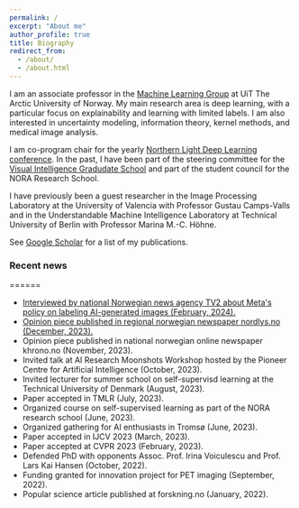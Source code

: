 ```yaml
---
permalink: /
excerpt: "About me"
author_profile: true
title: Biography
redirect_from: 
  - /about/
  - /about.html
---
```


I am an associate professor in the [Machine Learning Group](https://machine-learning.uit.no) at UiT The Arctic University of Norway. My main research area is deep learning, with a particular focus on explainability and learning with limited labels. I am also interested in uncertainty modeling, information theory, kernel methods, and medical image analysis.

I am co-program chair for the yearly [Northern Light Deep Learning conference](https://www.nldl.org). In the past, I have been part of the steering committee for the [Visual Intelligence Gradudate School](https://www.visual-intelligence.no/about/vigs) and part of the student council for the NORA Research School.

I have previously been a guest researcher in the Image Processing Laboratory at the University of Valencia with Professor Gustau Camps-Valls and in the Understandable Machine Intelligence Laboratory at Technical University of Berlin with Professor Marina M.-C. Höhne.

See [Google Scholar](https://scholar.google.no/citations?user=gUd35ngAAAAJ&hl=no) for a list of my publications.


### Recent news
======
* [Interviewed by national Norwegian news agency TV2 about Meta's policy on labeling AI-generated images (February, 2024).](https://www.tv2.no/nyheter/utenriks/facebook-skal-merke-ki-bilder-stor-nyhet/16441946/)
* [Opinion piece published in regional norwegian newspaper nordlys.no (December, 2023).](https://www.nordnorskdebatt.no/hvordan-bor-fotavtrykket-av-regjeringens-satsing-pa-kunstig-intelligens-se-ut-i-nord-norge-i-2030/o/5-124-280985)
* Opinion piece published in national norwegian online newspaper khrono.no (November, 2023).
* Invited talk at AI Research Moonshots Workshop hosted by the Pioneer Centre for Artificial Intelligence (October, 2023).
* Invited lecturer for summer school on self-supervisd learning at the Technical University of Denmark (August, 2023).
* Paper accepted in TMLR (July, 2023).
* Organized course on self-supervised learning as part of the NORA research school (June, 2023).
* Organized gathering for AI enthusiasts in Tromsø (June, 2023).
* Paper accepted in IJCV 2023 (March, 2023).
* Paper accepted at CVPR 2023 (February, 2023).
* Defended PhD with opponents Assoc. Prof. Irina Voiculescu and Prof. Lars Kai Hansen (October, 2022).
* Funding granted for innovation project for PET imaging (September, 2022).
* Popular science article published at forskning.no (January, 2022).
